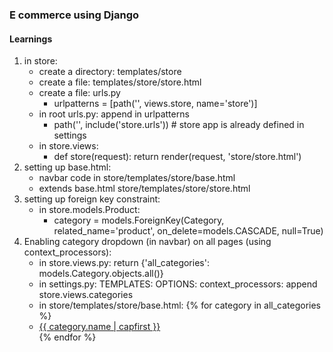 ### E commerce using Django

#### Learnings
1. in store:
    - create a directory: templates/store
    - create a file: templates/store/store.html
    - create a file: urls.py
        -   urlpatterns = [path('', views.store, name='store')]
    - in root urls.py: append in urlpatterns
        - path('', include('store.urls')) # store app is already defined in settings 
    - in store.views:
        - def store(request): return render(request, 'store/store.html')
2. setting up base.html:
    - navbar code in store/templates/store/base.html
    - extends base.html store/templates/store/store.html
3. setting up foreign key constraint:
    - in store.models.Product: 
        - category = models.ForeignKey(Category, related_name='product', on_delete=models.CASCADE, null=True)
4. Enabling category dropdown (in navbar) on all pages (using context_processors):
    - in store.views.py: return {'all_categories': models.Category.objects.all()}
    - in settings.py: TEMPLATES: OPTIONS: context_processors: append store.views.categories
    - in store/templates/store/base.html: <!-- we can directly loop through all_categories (key of dict returned from views.categories) without using render and context(i.e. invoking the views.categories), given that we have append it already in context_processors in settings.py -->
      {% for category in all_categories %}
        <li><a class="dropdown-item" href="">{{ category.name | capfirst }}</a></li>
      {% endfor %}